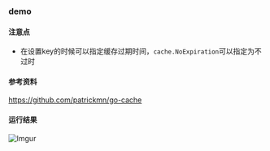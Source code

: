 ### demo

#### 注意点
 - 在设置key的时候可以指定缓存过期时间，`cache.NoExpiration`可以指定为不过时

#### 参考资料
https://github.com/patrickmn/go-cache

#### 运行结果
![Imgur](https://i.imgur.com/uSITMX2.png)

